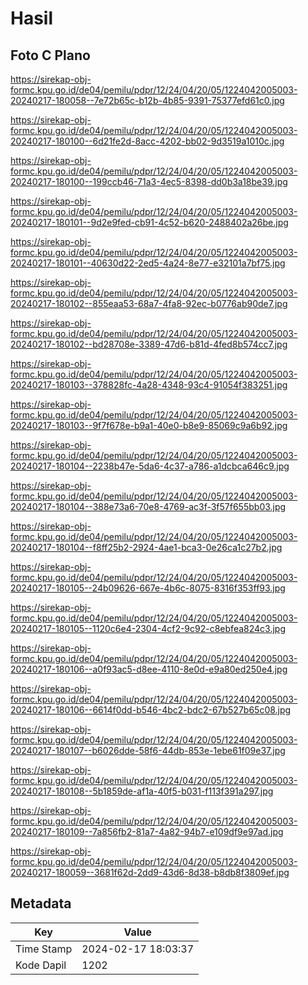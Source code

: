 # Hasil

## Foto C Plano

https://sirekap-obj-formc.kpu.go.id/de04/pemilu/pdpr/12/24/04/20/05/1224042005003-20240217-180058--7e72b65c-b12b-4b85-9391-75377efd61c0.jpg

https://sirekap-obj-formc.kpu.go.id/de04/pemilu/pdpr/12/24/04/20/05/1224042005003-20240217-180100--6d21fe2d-8acc-4202-bb02-9d3519a1010c.jpg

https://sirekap-obj-formc.kpu.go.id/de04/pemilu/pdpr/12/24/04/20/05/1224042005003-20240217-180100--199ccb46-71a3-4ec5-8398-dd0b3a18be39.jpg

https://sirekap-obj-formc.kpu.go.id/de04/pemilu/pdpr/12/24/04/20/05/1224042005003-20240217-180101--9d2e9fed-cb91-4c52-b620-2488402a26be.jpg

https://sirekap-obj-formc.kpu.go.id/de04/pemilu/pdpr/12/24/04/20/05/1224042005003-20240217-180101--40630d22-2ed5-4a24-8e77-e32101a7bf75.jpg

https://sirekap-obj-formc.kpu.go.id/de04/pemilu/pdpr/12/24/04/20/05/1224042005003-20240217-180102--855eaa53-68a7-4fa8-92ec-b0776ab90de7.jpg

https://sirekap-obj-formc.kpu.go.id/de04/pemilu/pdpr/12/24/04/20/05/1224042005003-20240217-180102--bd28708e-3389-47d6-b81d-4fed8b574cc7.jpg

https://sirekap-obj-formc.kpu.go.id/de04/pemilu/pdpr/12/24/04/20/05/1224042005003-20240217-180103--378828fc-4a28-4348-93c4-91054f383251.jpg

https://sirekap-obj-formc.kpu.go.id/de04/pemilu/pdpr/12/24/04/20/05/1224042005003-20240217-180103--9f7f678e-b9a1-40e0-b8e9-85069c9a6b92.jpg

https://sirekap-obj-formc.kpu.go.id/de04/pemilu/pdpr/12/24/04/20/05/1224042005003-20240217-180104--2238b47e-5da6-4c37-a786-a1dcbca646c9.jpg

https://sirekap-obj-formc.kpu.go.id/de04/pemilu/pdpr/12/24/04/20/05/1224042005003-20240217-180104--388e73a6-70e8-4769-ac3f-3f57f655bb03.jpg

https://sirekap-obj-formc.kpu.go.id/de04/pemilu/pdpr/12/24/04/20/05/1224042005003-20240217-180104--f8ff25b2-2924-4ae1-bca3-0e26ca1c27b2.jpg

https://sirekap-obj-formc.kpu.go.id/de04/pemilu/pdpr/12/24/04/20/05/1224042005003-20240217-180105--24b09626-667e-4b6c-8075-8316f353ff93.jpg

https://sirekap-obj-formc.kpu.go.id/de04/pemilu/pdpr/12/24/04/20/05/1224042005003-20240217-180105--1120c6e4-2304-4cf2-9c92-c8ebfea824c3.jpg

https://sirekap-obj-formc.kpu.go.id/de04/pemilu/pdpr/12/24/04/20/05/1224042005003-20240217-180106--a0f93ac5-d8ee-4110-8e0d-e9a80ed250e4.jpg

https://sirekap-obj-formc.kpu.go.id/de04/pemilu/pdpr/12/24/04/20/05/1224042005003-20240217-180106--6614f0dd-b546-4bc2-bdc2-67b527b65c08.jpg

https://sirekap-obj-formc.kpu.go.id/de04/pemilu/pdpr/12/24/04/20/05/1224042005003-20240217-180107--b6026dde-58f6-44db-853e-1ebe61f09e37.jpg

https://sirekap-obj-formc.kpu.go.id/de04/pemilu/pdpr/12/24/04/20/05/1224042005003-20240217-180108--5b1859de-af1a-40f5-b031-f113f391a297.jpg

https://sirekap-obj-formc.kpu.go.id/de04/pemilu/pdpr/12/24/04/20/05/1224042005003-20240217-180109--7a856fb2-81a7-4a82-94b7-e109df9e97ad.jpg

https://sirekap-obj-formc.kpu.go.id/de04/pemilu/pdpr/12/24/04/20/05/1224042005003-20240217-180059--3681f62d-2dd9-43d6-8d38-b8db8f3809ef.jpg


## Metadata

| Key        | Value               |
| ---------- | ------------------- |
| Time Stamp | 2024-02-17 18:03:37 |
| Kode Dapil | 1202                |



